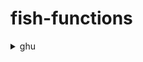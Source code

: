 # fish-functions

<details>
<summary>ghu</summary>

this is github util command.
This command uses [fish-shell](https://github.com/fish-shell/fish-shell) and [ghq](https://github.com/motemen/ghq) and [hub](https://github.com/github/hub).

please install these in advance.

## Install

```sh
$ git clone git@github.com:nkmr-jp/fish-functions.git
$ cd fish-functions
$ ln -s (pwd)/ghu.fish ~/.config/fish/functions/ghu.fish
```

add setting `~/.config/fish/config.fish`
```fish
set -x GITHUB_USER_NAME [your github user name]
```

reload config.fish
```sh
$ . ~/.config/fish/config.fish
```

## Usage
```sh
$ ghu
Usage: ghu COMMAND [keyword]

Commands:
  search      open github search page.
  init        create local and github repository.
              usage: ghu init REPOSITORY_NAME [editor]
  list        open github repositories page.
  open        open github repository page. if without [keyword] open current dir repository page.
```

</details>

